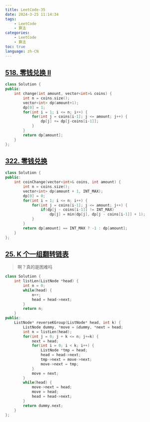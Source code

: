 ```yaml
---
title: LeetCode-35
date: 2024-3-25 11:14:34
tags: 
    - LeetCode
    - 算法
categories: 
    - LeetCode
    - 算法
toc: true
language: zh-CN
---
```


## [518. 零钱兑换 II](https://leetcode.cn/problems/coin-change-ii/description/?envType=daily-question&envId=2024-03-25)

```c++
class Solution {
public:
    int change(int amount, vector<int>& coins) {
        int n = coins.size();
        vector<int> dp(amount+1);
        dp[0] = 1;
        for(int i = 1; i <= n; i++) {
            for(int j = coins[i-1]; j <= amount; j++) {
                dp[j] += dp[j-coins[i-1]];
            }
        }
        return dp[amount];
    }
};
```

## [322. 零钱兑换](https://leetcode.cn/problems/coin-change/description/?envType=daily-question&envId=2024-03-24)

```c++
class Solution {
public:
    int coinChange(vector<int>& coins, int amount) {
        int n = coins.size();
        vector<int> dp(amount + 1, INT_MAX);
        dp[0] = 0;
        for(int i = 1; i <= n; i++) {
            for(int j = coins[i-1]; j <= amount; j++) {
                if(dp[j - coins[i-1]] != INT_MAX)
                    dp[j] = min(dp[j], dp[j - coins[i-1]] + 1);
            }
        }
        return dp[amount] == INT_MAX ? -1 : dp[amount];
    }
};
```

## [25. K 个一组翻转链表](https://leetcode.cn/problems/reverse-nodes-in-k-group/description/)

> 啊？真的是困难吗

```c++
class Solution {
    int listLen(ListNode *head) {
        int n = 0;
        while(head) {
            n++;
            head = head->next;
        }
        return n;
    }
public:
    ListNode* reverseKGroup(ListNode* head, int k) {
        ListNode dummy, *move = &dummy, *next = head;
        int n = listLen(head);
        for(int j = 0; j + k <= n; j+=k) {
            next = head;
            for(int i = 0; i < k; i++) {
                ListNode *tmp = head;
                head = head->next;
                tmp->next = move->next;
                move->next = tmp;
            }
            move = next;
        }
        while(head) {
            move->next = head;
            move = head;
            head = head->next;
        }
        return dummy.next;
    }
};
```